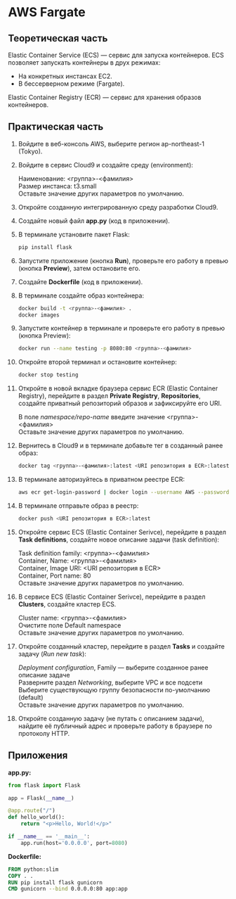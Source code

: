 # AWS Fargate

## Теоретическая часть

Elastic Container Service (ECS) — сервис для запуска контейнеров. ECS позволяет запускать контейнеры в друх режимах:
* На конкретных инстансах EC2.
* В бессерверном режиме (Fargate).

Elastic Container Registry (ECR) — сервис для хранения образов контейнеров.

## Практическая часть

1. Войдите в веб-консоль AWS, выберите регион ap-northeast-1 (Tokyo).

2. Войдите в сервис Cloud9 и создайте среду (environment):

    Наименование: <группа>-<фамилия>\
    Размер инстанса: t3.small\
    Оставьте значение других параметров по умолчанию.

3. Откройте созданную интегрированную среду разработки Cloud9.

4. Создайте новый файл **app.py** (код в приложении).

5. В терминале установите пакет Flask:

    ```bash
    pip install flask
    ```

6. Запустите приложение (кнопка **Run**), проверьте его работу в превью (кнопка **Preview**), затем остановите его.

7. Создайте **Dockerfile** (код в приложении).

8. В терминале создайте образ контейнера:

    ```bash
    docker build -t <группа>-<фамилия> .
    docker images
    ```

9. Запустите контейнер в терминале и проверьте его работу в превью (кнопка Preview):

    ```bash
    docker run --name testing -p 8080:80 <группа>-<фамилия>
    ```

10. Откройте второй терминал и остановите контейнер:

    ```bash
    docker stop testing
    ```

11. Откройте в новой вкладке браузера сервис ECR (Elastic Container Registry), перейдите в раздел **Private Registry**, **Repositories**, создайте приватный репозиторий образов и зафиксируйте его URI.

    В поле *namespace/repo-name* введите значение <группа>-<фамилия>\
    Оставьте значение других параметров по умолчанию.

12. Вернитесь в Cloud9 и в терминале добавьте тег в созданный ранее образ:

    ```bash
    docker tag <группа>-<фамилия>:latest <URI репозитория в ECR>:latest
    ```

13. В терминале авторизуйтесь в приватном реестре ECR:

    ```bash
    aws ecr get-login-password | docker login --username AWS --password-stdin 496008581975.dkr.ecr.ap-northeast-1.amazonaws.com
    ```

14. В терминале отправьте образ в реестр:

    ```bash
    docker push <URI репозитория в ECR>:latest
    ```

15. Откройте сервис ECS (Elastic Container Serivce), перейдите в раздел **Task definitions**, создайте новое описание задачи (task definition):

    Task definition family: <группа>-<фамилия>\
    Container, Name: <группа>-<фамилия>\
    Container, Image URI: <URI репозитория в ECR>\
    Container, Port name: 80\
    Оставьте значение других параметров по умолчанию.

15. В сервисе ECS (Elastic Container Serivce), перейдите в раздел **Clusters**, создайте кластер ECS.

    Cluster name: <группа>-<фамилия>\
    Очистите поле Default namespace\
    Оставьте значение других параметров по умолчанию.

16. Откройте созданный кластер, перейдите в раздел **Tasks** и создайте задачу (*Run new task*):

    *Deployment configuration*, Family — выберите созданное ранее описание задаче\
    Разверните раздел *Networking*, выберите VPC и все подсети\
    Выберите существующую группу безопасности по-умолчанию (default)\
    Оставьте значение других параметров по умолчанию.

17. Откройте созданную задачу (не путать с описанием задачи), найдите её публичный адрес и проверьте работу в браузере по протоколу HTTP.

## Приложения

**app.py:**
```python
from flask import Flask

app = Flask(__name__)

@app.route("/")
def hello_world():
    return "<p>Hello, World!</p>"

if __name__ == '__main__':
    app.run(host='0.0.0.0', port=8080)
```

**Dockerfile:**
```Dockerfile
FROM python:slim
COPY . .
RUN pip install flask gunicorn
CMD gunicorn --bind 0.0.0.0:80 app:app
```
